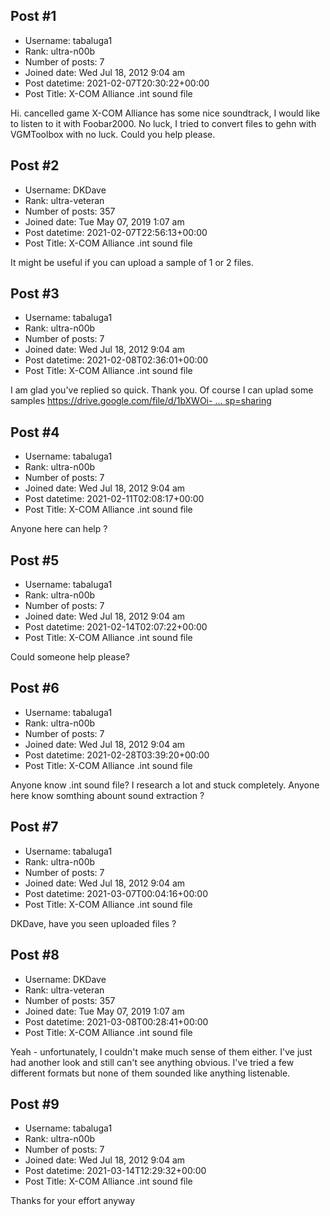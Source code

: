 ## Post #1
- Username: tabaluga1
- Rank: ultra-n00b
- Number of posts: 7
- Joined date: Wed Jul 18, 2012 9:04 am
- Post datetime: 2021-02-07T20:30:22+00:00
- Post Title: X-COM Alliance .int sound file

Hi. cancelled game X-COM Alliance has some nice soundtrack, I would like to listen to it with Foobar2000. No luck, I tried to convert files to gehn with 
VGMToolbox with no luck. Could you help please.
## Post #2
- Username: DKDave
- Rank: ultra-veteran
- Number of posts: 357
- Joined date: Tue May 07, 2019 1:07 am
- Post datetime: 2021-02-07T22:56:13+00:00
- Post Title: X-COM Alliance .int sound file

It might be useful if you can upload a sample of 1 or 2 files.
## Post #3
- Username: tabaluga1
- Rank: ultra-n00b
- Number of posts: 7
- Joined date: Wed Jul 18, 2012 9:04 am
- Post datetime: 2021-02-08T02:36:01+00:00
- Post Title: X-COM Alliance .int sound file

I am glad you've replied so quick. Thank you. Of course I can uplad some samples
[https://drive.google.com/file/d/1bXWOi- ... sp=sharing](https://drive.google.com/file/d/1bXWOi--OMj0T1rDSf-2dQWlOcqa48_IL/view?usp=sharing)
## Post #4
- Username: tabaluga1
- Rank: ultra-n00b
- Number of posts: 7
- Joined date: Wed Jul 18, 2012 9:04 am
- Post datetime: 2021-02-11T02:08:17+00:00
- Post Title: X-COM Alliance .int sound file

Anyone here can help ?
## Post #5
- Username: tabaluga1
- Rank: ultra-n00b
- Number of posts: 7
- Joined date: Wed Jul 18, 2012 9:04 am
- Post datetime: 2021-02-14T02:07:22+00:00
- Post Title: X-COM Alliance .int sound file

Could someone help please?
## Post #6
- Username: tabaluga1
- Rank: ultra-n00b
- Number of posts: 7
- Joined date: Wed Jul 18, 2012 9:04 am
- Post datetime: 2021-02-28T03:39:20+00:00
- Post Title: X-COM Alliance .int sound file

Anyone know .int sound file? I research a lot and stuck completely. Anyone here know somthing abount sound extraction ?
## Post #7
- Username: tabaluga1
- Rank: ultra-n00b
- Number of posts: 7
- Joined date: Wed Jul 18, 2012 9:04 am
- Post datetime: 2021-03-07T00:04:16+00:00
- Post Title: X-COM Alliance .int sound file

DKDave, have you seen uploaded files ?
## Post #8
- Username: DKDave
- Rank: ultra-veteran
- Number of posts: 357
- Joined date: Tue May 07, 2019 1:07 am
- Post datetime: 2021-03-08T00:28:41+00:00
- Post Title: X-COM Alliance .int sound file

Yeah - unfortunately, I couldn't make much sense of them either.  I've just had another look and still can't see anything obvious.  I've tried a few different formats but none of them sounded like anything listenable.
## Post #9
- Username: tabaluga1
- Rank: ultra-n00b
- Number of posts: 7
- Joined date: Wed Jul 18, 2012 9:04 am
- Post datetime: 2021-03-14T12:29:32+00:00
- Post Title: X-COM Alliance .int sound file

Thanks for your effort anyway
